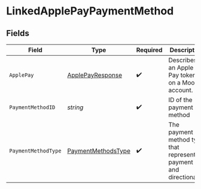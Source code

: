 # LinkedApplePayPaymentMethod


## Fields

| Field                                                                     | Type                                                                      | Required                                                                  | Description                                                               |
| ------------------------------------------------------------------------- | ------------------------------------------------------------------------- | ------------------------------------------------------------------------- | ------------------------------------------------------------------------- |
| `ApplePay`                                                                | [ApplePayResponse](../../models/shared/applepayresponse.md)               | :heavy_check_mark:                                                        | Describes an Apple Pay token on a Moov account.                           |
| `PaymentMethodID`                                                         | *string*                                                                  | :heavy_check_mark:                                                        | ID of the payment method                                                  |
| `PaymentMethodType`                                                       | [PaymentMethodsType](../../models/shared/paymentmethodstype.md)           | :heavy_check_mark:                                                        | The payment method type that represents a payment rail and directionality |